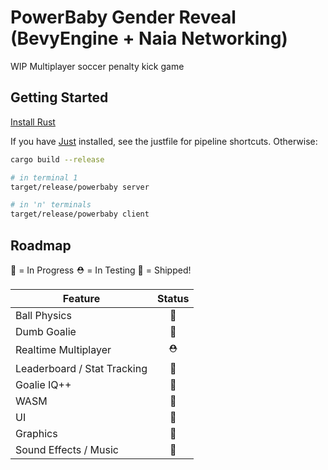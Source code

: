 # PowerBaby Gender Reveal (BevyEngine + Naia Networking) 

WIP Multiplayer soccer penalty kick game

## Getting Started

[Install Rust](https://www.rust-lang.org/tools/install)

If you have [Just](https://github.com/casey/just) installed, see the justfile for pipeline shortcuts.  Otherwise:

```sh
cargo build --release

# in terminal 1
target/release/powerbaby server

# in 'n' terminals
target/release/powerbaby client
```


## Roadmap
🚧 = In Progress
⛑ = In Testing 
🚀 = Shipped!

| Feature | Status |
| ------- | :------: |
| Ball Physics | 🚀 |
| Dumb Goalie | 🚀 |
| Realtime Multiplayer | ⛑  |
| Leaderboard / Stat Tracking | 🚧  |
| Goalie IQ++ | 🚧  |
| WASM | 🚧  |
| UI | 🚧  |
| Graphics | 🚧 |
| Sound Effects / Music| 🚧 |
